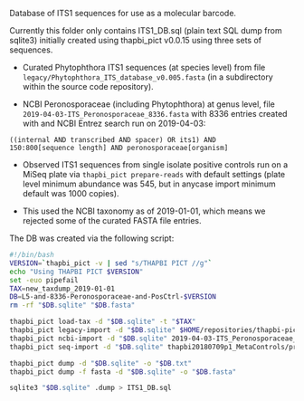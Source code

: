 Database of ITS1 sequences for use as a molecular barcode.

Currently this folder only contains ITS1_DB.sql (plain text SQL
dump from sqlite3) initially created using thapbi_pict v0.0.15
using three sets of sequences.

 - Curated Phytophthora ITS1 sequences (at species level) from
   file ``legacy/Phytophthora_ITS_database_v0.005.fasta`` (in
   a subdirectory within the source code repository).

 - NCBI Peronosporaceae (including Phytophthora) at genus level,
   file ``2019-04-03-ITS_Peronosporaceae_8336.fasta`` with 8336
   entries created with and NCBI Entrez search run on 2019-04-03:

```
((internal AND transcribed AND spacer) OR its1) AND
150:800[sequence length] AND peronosporaceae[organism]
```

 - Observed ITS1 sequences from single isolate positive controls
   run on a MiSeq plate via ``thapbi_pict prepare-reads`` with
   default settings (plate level minimum abundance was 545,
   but in anycase import minimum default was 1000 copies).

 - This used the NCBI taxonomy as of 2019-01-01, which means
   we rejected some of the curated FASTA file entries.

The DB was created via the following script:

```bash
#!/bin/bash
VERSION=`thapbi_pict -v | sed "s/THAPBI PICT //g"`
echo "Using THAPBI PICT $VERSION"
set -euo pipefail
TAX=new_taxdump_2019-01-01
DB=L5-and-8336-Peronosporaceae-and-PosCtrl-$VERSION
rm -rf "$DB.sqlite" "$DB.fasta"

thapbi_pict load-tax -d "$DB.sqlite" -t "$TAX"
thapbi_pict legacy-import -d "$DB.sqlite" $HOME/repositories/thapbi-pict/database/legacy/Phytophthora_ITS_database_v0.005.fasta
thapbi_pict ncbi-import -d "$DB.sqlite" 2019-04-03-ITS_Peronosporaceae_8336.fasta -g
thapbi_pict seq-import -d "$DB.sqlite" thapbi20180709p1_MetaControls/prepared_reads_${VERSION}/*.fasta thapbi20180709p1_MetaControls/positive_controls/*.known.tsv

thapbi_pict dump -d "$DB.sqlite" -o "$DB.txt"
thapbi_pict dump -f fasta -d "$DB.sqlite" -o "$DB.fasta"

sqlite3 "$DB.sqlite" .dump > ITS1_DB.sql
```
